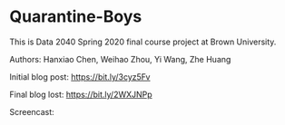 # Quarantine-Boys
This is Data 2040 Spring 2020 final course project at Brown University.

Authors: Hanxiao Chen, Weihao Zhou, Yi Wang, Zhe Huang

Initial blog post: https://bit.ly/3cyz5Fv

Final blog lost: https://bit.ly/2WXJNPp

Screencast:

